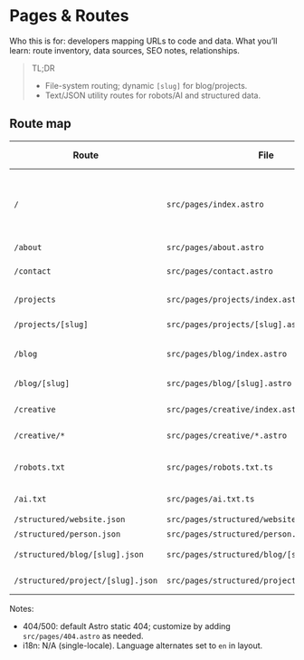 # Pages & Routes

Who this is for: developers mapping URLs to code and data.
What you’ll learn: route inventory, data sources, SEO notes, relationships.

> TL;DR
> - File-system routing; dynamic `[slug]` for blog/projects.
> - Text/JSON utility routes for robots/AI and structured data.

## Route map

| Route | File | Data source | Key components | SEO notes |
|---|---|---|---|---|
| `/` | `src/pages/index.astro` | — | `Hero`, `MainLayout` | Home hero with immediate TextType animation, background via layout |
| `/about` | `src/pages/about.astro` | — | `MainLayout` | Eager bg image |
| `/contact` | `src/pages/contact.astro` | — | `PageHero` | Form markup + `/scripts/contact-form.js` |
| `/projects` | `src/pages/projects/index.astro` | `getCollection('projects')` | `PageHero`, `ProjectCard` | Featured filter, bg `projects-bg` |
| `/projects/[slug]` | `src/pages/projects/[slug].astro` | Content collections | page-level components | Dynamic details |
| `/blog` | `src/pages/blog/index.astro` | `getCollection('blog')` (non-draft) | `PageHero`, card grid | Search/filter via `/scripts/blog-index.js` |
| `/blog/[slug]` | `src/pages/blog/[slug].astro` | Content collections | page-level components | Dynamic details |
| `/creative` | `src/pages/creative/index.astro` | (custom) | cards/modal | Gallery/lightbox patterns |
| `/creative/*` | `src/pages/creative/*.astro` | — | page-level | Static showcase pages |
| `/robots.txt` | `src/pages/robots.txt.ts` | — | — | Allows common AI bots; sitemap links |
| `/ai.txt` | `src/pages/ai.txt.ts` | — | — | Community AI policy |
| `/structured/website.json` | `src/pages/structured/website.json.ts` | — | — | JSON‑LD WebSite |
| `/structured/person.json` | `src/pages/structured/person.json.ts` | — | — | JSON‑LD Person |
| `/structured/blog/[slug].json` | `src/pages/structured/blog/[slug].json.ts` | Content collections | — | BlogPosting JSON‑LD |
| `/structured/project/[slug].json` | `src/pages/structured/project/[slug].json.ts` | Content collections | — | CreativeWork JSON‑LD |

Notes:
- 404/500: default Astro static 404; customize by adding `src/pages/404.astro` as needed.
- i18n: N/A (single-locale). Language alternates set to `en` in layout.
